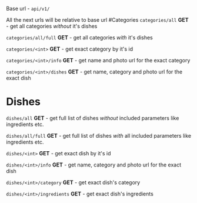 Base url - `api/v1/`

All the next urls will be relative to base url
#Categories
`categories/all` **GET** - get all categories *without* it's dishes

`categories/all/full` **GET** - get all categories *with* it's dishes

`categories/<int>` **GET** - get exact category by it's id

`categories/<int>/info` **GET** - get name and photo url for the
 exact category

`categories/<int>/dishes` **GET** - get name, category and photo url for the
 exact dish

# Dishes

`dishes/all` **GET** - get full list of dishes *without* included parameters
 like ingredients etc.

`dishes/all/full` **GET** - get full list of dishes *with* all included parameters
 like ingredients etc.

`dishes/<int>` **GET** - get exact dish by it's id

`dishes/<int>/info` **GET** - get name, category and photo url for the
 exact dish 
 
`dishes/<int>/category` **GET** - get exact dish's category

`dishes/<int>/ingredients` **GET** - get exact dish's ingredients
